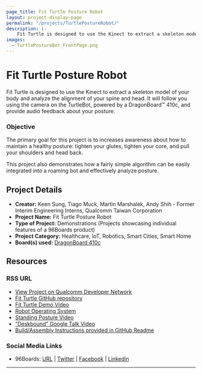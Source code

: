 ```yaml
---
page_title: Fit Turtle Posture Robot
layout: project-display-page
permalink: "/projects/TurtlePostureRobot/"
description: |-
    Fit Turtle is designed to use the Kinect to extract a skeleton model of your body and analyze the alignment of your spine and head. It will follow you using the camera on the TurtleBot, powered by a DragonBoard™ 410c, and provide audio feedback about your posture.
images:
  - TurtlePostureBot_FrontPage.png
---
```

# Fit Turtle Posture Robot

Fit Turtle is designed to use the Kinect to extract a skeleton model of your body and analyze the alignment of your spine and head. It will follow you using the camera on the TurtleBot, powered by a DragonBoard™ 410c, and provide audio feedback about your posture.

### Objective

The primary goal for this project is to increases awareness about how to maintain a healthy posture: tighten your glutes, tighten your core, and pull your shoulders and head back.

This project also demonstrates how a fairly simple algorithm can be easily integrated into a roaming bot and effectively analyze posture.

## Project Details

- **Creator:** Keen Sung, Tiago Muck, Martin Marshalek, Andy Shih - Former Interim Engineering Interns, Qualcomm Taiwan Corporation
- **Project Name:** Fit Turtle Posture Robot
- **Type of Project:** Demonstrations (Projects showcasing individual features of a 96Boards product)
- **Project Category:** Healthcare, IoT, Robotics, Smart Cities, Smart Home
- **Board(s) used:** [DragonBoard 410c](https://www.96boards.org/product/dragonboard410c/)

## Resources

### RSS URL

- [View Project on Qualcomm Developer Network](https://developer.qualcomm.com/project/fit-turtle-posture-robot)
- [Fit Turtle GitHub repository](https://github.com/pyg/fitturtle)
- [Fit Turtle Demo Video](https://www.youtube.com/embed/2pwABELa4KU?rel=0&width=560&height=315&wmode=transparent&iframe=true&autoplay=1)
- [Robot Operating System](http://www.ros.org/)
- [Standing Posture Video](https://www.youtube.com/embed/ay3xNBukCTo?rel=0&width=560&height=315&wmode=transparent&iframe=true&autoplay=1)
- [“Deskbound” Google Talk Video](https://www.youtube.com/embed/kfg_e6YG37U?rel=0&width=560&height=315&wmode=transparent&iframe=true&autoplay=1)
- [Build/Assembly Instructions provided in GitHub Readme](https://github.com/pyg/fitturtle)

### Social Media Links

- 96Boards: [URL](https://www.96boards.org/) &#124; [Twitter](https://twitter.com/96boards) &#124; [Facebook](https://www.facebook.com/96Boards) &#124; [Linkedin](https://www.linkedin.com/showcase/6637095/)

***
